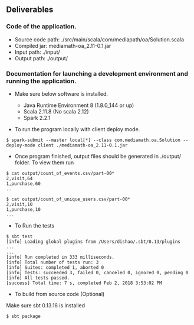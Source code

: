 ## Deliverables

### Code of the application.
 
- Source code path: ./src/main/scala/com/mediapath/oa/Solution.scala
- Compiled jar: mediamath-oa_2.11-0.1.jar
- Input path: ./input/
- Output path: ./output/
  
 
### Documentation for launching a development environment and running the application.

- Make sure below software is installed.

  - Java Runtime Environment 8 (1.8.0_144 or up)
  - Scala 2.11.8 (No scala 2.12)
  - Spark 2.2.1

- To run the program locally with client deploy mode.

```$xslt
$ spark-submit --master local[*] --class com.mediamath.oa.Solution --deploy-mode client ./mediamath-oa_2.11-0.1.jar
```

- Once program finished, output files should be generated in ./output/ folder. To view them run

```$xslt
$ cat output/count_of_events.csv/part-00*
2,visit,64
1,purchase,60
..

$ cat output/count_of_unique_users.csv/part-00*
2,visit,10
1,purchase,10
...

```

- To Run the tests
```$xslt
$ sbt test
[info] Loading global plugins from /Users/dishao/.sbt/0.13/plugins
...
...
[info] Run completed in 333 milliseconds.
[info] Total number of tests run: 3
[info] Suites: completed 1, aborted 0
[info] Tests: succeeded 3, failed 0, canceled 0, ignored 0, pending 0
[info] All tests passed.
[success] Total time: 7 s, completed Feb 2, 2018 3:53:02 PM
```

- To build from source code (Optional)

Make sure sbt 0.13.16 is installed

```$xslt
$ sbt package
```
